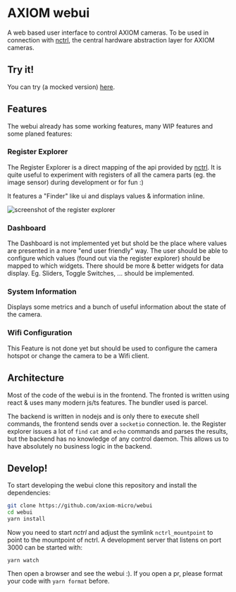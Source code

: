 <!--
SPDX-FileCopyrightText: © 2019 Jaro Habiger <jarohabiger@googlemail.com>
SPDX-License-Identifier: CC-BY-SA-4.0
-->

# AXIOM webui
A web based user interface to control AXIOM cameras.
To be used in connection with [nctrl](https://github.com/axiom-micro/nctrl), the central hardware 
abstraction layer for AXIOM cameras.

## Try it!
You can try (a mocked version) [here](https://apertus-open-source-cinema.github.io/webui/).

## Features
The webui already has some working features, many WIP features and some planed features:

### Register Explorer
The Register Explorer is a direct mapping of the api provided by [nctrl](https://github.com/axiom-micro/nctrl).
It is quite useful to experiment with registers of all the camera parts (eg. the image sensor) during development
or for fun :)

It features a "Finder" like ui and displays values & information inline.

![screenshot of the register explorer](register_explorer_screenshot.png)

### Dashboard
The Dashboard is not implemented yet but shold be the place where values are presented in a more "end user friendly" way.
The user should be able to configure which values (found out via the register explorer) should be mapped to which widgets.
There should be more & better widgets for data display. Eg. Sliders, Toggle Switches, ... should be implemented.

### System Information
Displays some metrics and a bunch of useful information about the state of the camera.

### Wifi Configuration
This Feature is not done yet but should be used to configure the camera hotspot or change the camera to be a 
Wifi client.

## Architecture
Most of the code of the webui is in the frontend. The fronted is written using react & uses many modern
js/ts features. The bundler used is parcel.

The backend is written in nodejs and is only there to execute shell commands, the frontend sends over a 
`socketio` connection. Ie. the Register explorer issues a lot of `find` `cat` and `echo` commands and parses
the results, but the backend has no knowledge of any control daemon. This allows us to have absolutely no
business logic in the backend.

## Develop!
To start developing the webui clone this repository and install the dependencies:
```bash
git clone https://github.com/axiom-micro/webui
cd webui
yarn install
```

Now you need to start *nctrl* and adjust the symlink `nctrl_mountpoint` to point to the mountpoint of nctrl. 
A development server that listens on port 3000 can be started with:
```
yarn watch
```

Then open a browser and see the webui :). 
If you open a pr, please format your code with `yarn format` before.
